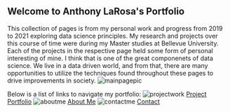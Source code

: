 ## Welcome to Anthony LaRosa's Portfolio 

This collection of pages is from my personal work and progress from 2019 to 2021 exploring data science principles. My research and projects over this course of time were during my Master studies at Bellevue University. Each of the projects in the respective page held some form of personal interesting of mine. I think that is one of the great componenets of data science. We live in a data driven world, and from that, there are many opportunities to utilize the techniques found throughout these pages to drive improvements in society. 
![mainpagepic](https://user-images.githubusercontent.com/62073935/118414000-28adc000-b670-11eb-92b1-8204824d6295.jpg)

Below is a list of links to navigate my portfolio:
![projectwork](https://user-images.githubusercontent.com/62073935/118414214-4deefe00-b671-11eb-9600-3dd3855f8e4b.png)
[Project Portfolio](https://alarosa569.github.io/anthony-larosa.github.io/work)
![aboutme](https://user-images.githubusercontent.com/62073935/118414218-53e4df00-b671-11eb-9231-12a3301e139d.jpg)
[About Me](https://alarosa569.github.io/anthony-larosa.github.io/about)
![contactme](https://user-images.githubusercontent.com/62073935/118414222-58a99300-b671-11eb-9c42-e5c8805fc1ea.jpg)
[Contact](https://alarosa569.github.io/anthony-larosa.github.io/contact)
